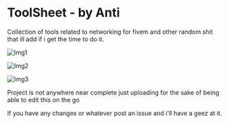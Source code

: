 # ToolSheet - by Anti
Collection of tools related to networking for fivem and other random shit that ill add if i get the time to do it.

![Img1](https://cdn.discordapp.com/attachments/1235810266969800737/1236651716774985791/Screenshot_2024-05-05_at_10.11.34_pm.png?ex=6638c929&is=663777a9&hm=a987d7f755cd9b09f18e596faa9ec0e888782538ba537baa5e9a93c84227b67d&)

![Img2](https://media.discordapp.net/attachments/1235810266969800737/1236651717370581044/Screenshot_2024-05-05_at_10.12.21_pm.png?ex=6638c929&is=663777a9&hm=bb7dd8b05e9cdddd3f5cf48b6d5003a5d59f6baa3f18ca777f8fb5d59c0add4a&=&format=webp&quality=lossless&width=2520&height=794)

![Img3](https://media.discordapp.net/attachments/1235810266969800737/1236651717098209391/Screenshot_2024-05-05_at_10.11.58_pm.png?ex=6638c929&is=663777a9&hm=f069ecf6a7b3cb21355c8517e34b81ff9e06bfe19ccdd37e50ff22fd240b075c&=&format=webp&quality=lossless&width=2520&height=898)

Project is not anywhere near complete just uploading for the sake of being able to edit this on the go

If you have any changes or whatever post an issue and i'll have a geez at it.
